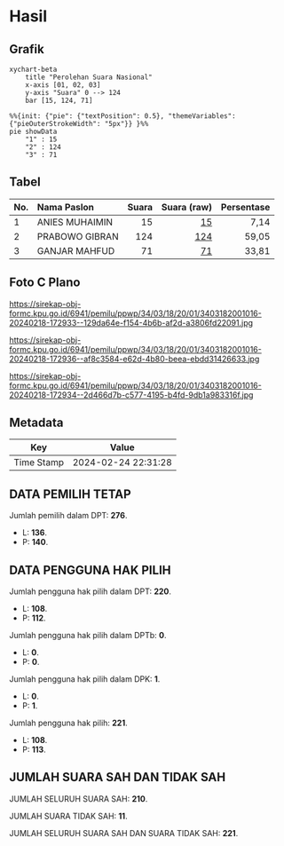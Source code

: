# Hasil

## Grafik

```mermaid
xychart-beta
    title "Perolehan Suara Nasional"
    x-axis [01, 02, 03]
    y-axis "Suara" 0 --> 124
    bar [15, 124, 71]
```

```mermaid
%%{init: {"pie": {"textPosition": 0.5}, "themeVariables": {"pieOuterStrokeWidth": "5px"}} }%%
pie showData
    "1" : 15
    "2" : 124
    "3" : 71
```

## Tabel

| No. | Nama Paslon    | Suara | Suara (raw) | Persentase |
|:--- |:-------------- | -----:| -----------:| ----------:|
| 1   | ANIES MUHAIMIN | 15    | [15][p-1]   | 7,14       |
| 2   | PRABOWO GIBRAN | 124   | [124][p-2]  | 59,05      |
| 3   | GANJAR MAHFUD  | 71    | [71][p-3]   | 33,81      |


[p-1]: https://github.com/gigit-pemilu/pemilu-2024/blob/main/pilpres/hitung-suara/sub/34-di-yogyakarta/sub/03-gunungkidul/sub/18-purwosari/sub/2001-giripurwo/sub/016-tps/sub/paslon-1.txt
[p-2]: https://github.com/gigit-pemilu/pemilu-2024/blob/main/pilpres/hitung-suara/sub/34-di-yogyakarta/sub/03-gunungkidul/sub/18-purwosari/sub/2001-giripurwo/sub/016-tps/sub/paslon-2.txt
[p-3]: https://github.com/gigit-pemilu/pemilu-2024/blob/main/pilpres/hitung-suara/sub/34-di-yogyakarta/sub/03-gunungkidul/sub/18-purwosari/sub/2001-giripurwo/sub/016-tps/sub/paslon-3.txt

## Foto C Plano

https://sirekap-obj-formc.kpu.go.id/6941/pemilu/ppwp/34/03/18/20/01/3403182001016-20240218-172933--129da64e-f154-4b6b-af2d-a3806fd22091.jpg

https://sirekap-obj-formc.kpu.go.id/6941/pemilu/ppwp/34/03/18/20/01/3403182001016-20240218-172936--af8c3584-e62d-4b80-beea-ebdd31426633.jpg

https://sirekap-obj-formc.kpu.go.id/6941/pemilu/ppwp/34/03/18/20/01/3403182001016-20240218-172934--2d466d7b-c577-4195-b4fd-9db1a983316f.jpg


## Metadata

| Key        | Value               |
| ---------- | ------------------- |
| Time Stamp | 2024-02-24 22:31:28 |


## DATA PEMILIH TETAP

Jumlah pemilih dalam DPT: **276**.
 * L: **136**.
 * P: **140**.

## DATA PENGGUNA HAK PILIH

Jumlah pengguna hak pilih dalam DPT: **220**.
 * L: **108**.
 * P: **112**.

Jumlah pengguna hak pilih dalam DPTb: **0**.
 * L: **0**.
 * P: **0**.

Jumlah pengguna hak pilih dalam DPK: **1**.
 * L: **0**.
 * P: **1**.

Jumlah pengguna hak pilih: **221**.
 * L: **108**.
 * P: **113**.

## JUMLAH SUARA SAH DAN TIDAK SAH

JUMLAH SELURUH SUARA SAH: **210**.

JUMLAH SUARA TIDAK SAH: **11**.

JUMLAH SELURUH SUARA SAH DAN SUARA TIDAK SAH: **221**.


